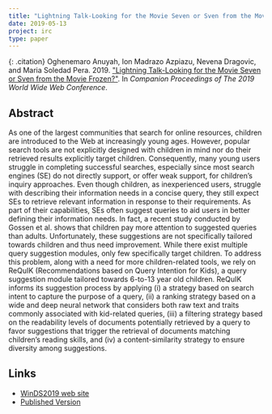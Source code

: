 ```yaml
---
title: "Lightning Talk-Looking for the Movie Seven or Sven from the Movie Frozen?"
date: 2019-05-13
project: irc
type: paper
---
```


{: .citation}
Oghenemaro Anuyah, Ion Madrazo Azpiazu, Nevena Dragovic, and Maria Soledad Pera. 2019. ["Lightning Talk-Looking for the Movie Seven or Sven from the Movie Frozen?"](#). In <cite>Companion Proceedings of The 2019 World Wide Web Conference</cite>.

## Abstract

As one of the largest communities that search for online resources,
children are introduced to the Web at increasingly young ages.
However, popular search tools are not explicitly designed with children in mind nor do their retrieved results explicitly target children.
Consequently, many young users struggle in completing successful
searches, especially since most search engines (SE) do not directly
support, or offer weak support, for children’s inquiry approaches. Even though children, as inexperienced users, struggle with
describing their information needs in a concise query, they still
expect SEs to retrieve relevant information in response to their requirements. As part of their capabilities, SEs often suggest queries
to aid users in better defining their information needs. In fact, a
recent study conducted by Gossen et al. shows that children
pay more attention to suggested queries than adults. Unfortunately,
these suggestions are not specifically tailored towards children and
thus need improvement. While there exist multiple query suggestion modules, only few specifically target children. To address
this problem, along with a need for more children-related tools, we
rely on ReQuIK (Recommendations based on Query Intention for
Kids), a query suggestion module tailored towards 6-to-13 year old
children. ReQuIK informs its suggestion process
by applying (i) a strategy based on search intent to capture the purpose of a query, (ii) a ranking strategy based on a wide and deep
neural network that considers both raw text and traits commonly
associated with kid-related queries, (iii) a filtering strategy based
on the readability levels of documents potentially retrieved by a
query to favor suggestions that trigger the retrieval of documents
matching children’s reading skills, and (iv) a content-similarity
strategy to ensure diversity among suggestions.

## Links

* [WinDS2019 web site](https://sites.google.com/view/winds2019/home/accepted-papers?authuser=0)
* [Published Version](https://dl.acm.org/citation.cfm?id=3316475)
